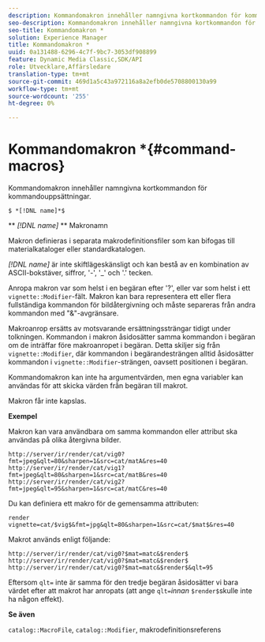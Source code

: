 ```yaml
---
description: Kommandomakron innehåller namngivna kortkommandon för kommandouppsättningar.
seo-description: Kommandomakron innehåller namngivna kortkommandon för kommandouppsättningar.
seo-title: Kommandomakron *
solution: Experience Manager
title: Kommandomakron *
uuid: 0a131488-6296-4c7f-9bc7-3053df908899
feature: Dynamic Media Classic,SDK/API
role: Utvecklare,Affärsledare
translation-type: tm+mt
source-git-commit: 469d1a5c43a972116a8a2efb0de5708800130a99
workflow-type: tm+mt
source-wordcount: '255'
ht-degree: 0%

---
```



# Kommandomakron *{#command-macros}

Kommandomakron innehåller namngivna kortkommandon för kommandouppsättningar.

`$ *[!DNL name]*$`

** *[!DNL name]* ** Makronamn

Makron definieras i separata makrodefinitionsfiler som kan bifogas till materialkataloger eller standardkatalogen.

*[!DNL name]* är inte skiftlägeskänsligt och kan bestå av en kombination av ASCII-bokstäver, siffror, &#39;-&#39;, &#39;_&#39; och &#39;.&#39; tecken.

Anropa makron var som helst i en begäran efter &#39;?&#39;, eller var som helst i ett `vignette::Modifier`-fält. Makron kan bara representera ett eller flera fullständiga kommandon för bildåtergivning och måste separeras från andra kommandon med &quot;&amp;&quot;-avgränsare.

Makroanrop ersätts av motsvarande ersättningssträngar tidigt under tolkningen. Kommandon i makron åsidosätter samma kommandon i begäran om de inträffar före makroanropet i begäran. Detta skiljer sig från `vignette::Modifier`, där kommandon i begärandesträngen alltid åsidosätter kommandon i `vignette::Modifier`-strängen, oavsett positionen i begäran.

Kommandomakron kan inte ha argumentvärden, men egna variabler kan användas för att skicka värden från begäran till makrot.

Makron får inte kapslas.

**Exempel**

Makron kan vara användbara om samma kommandon eller attribut ska användas på olika återgivna bilder.

`http://server/ir/render/cat/vig0?fmt=jpeg&qlt=80&sharpen=1&src=cat/matA&res=40 http://server/ir/render/cat/vig1?fmt=jpeg&qlt=80&sharpen=1&src=cat/matB&res=40 http://server/ir/render/cat/vig2?fmt=jpeg&qlt=95&sharpen=1&src=cat/matC&res=40`

Du kan definiera ett makro för de gemensamma attributen:

`render vignette=cat/$vig$&fmt=jpg&qlt=80&sharpen=1&src=cat/$mat$&res=40`

Makrot används enligt följande:

`http://server/ir/render/cat/vig0?$mat=matc&$render$ http://server/ir/render/cat/vig0?$mat=matc&$render$ http://server/ir/render/cat/vig0?$mat=matc&$render$&qlt=95`

Eftersom `qlt=` inte är samma för den tredje begäran åsidosätter vi bara värdet efter att makrot har anropats (att ange `qlt=`*innan* `$render$`skulle inte ha någon effekt).

**Se även**

`catalog::MacroFile`,  `catalog::Modifier`, makrodefinitionsreferens

<!--<a id="section_297B7FCB285F4891AA76DF8393089931"></a>-->

